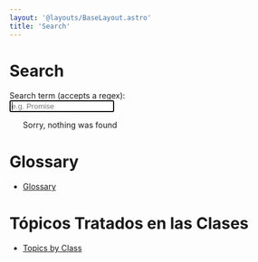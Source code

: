 ```yaml
---
layout: '@layouts/BaseLayout.astro'
title: 'Search'
---
```


# Search

<form action="">
  <label for="search">Search term (accepts a regex):</label>
  <br>
  <input type="text" name="search" autofocus placeholder="e.g. Promise" autocomplete="off" />
  <ul>
    <p>Sorry, nothing was found</p>
  </ul>
</form>

# Glossary

- [Glossary](/glossary)

# Tópicos Tratados en las Clases

- [Topics by Class](/topics)
